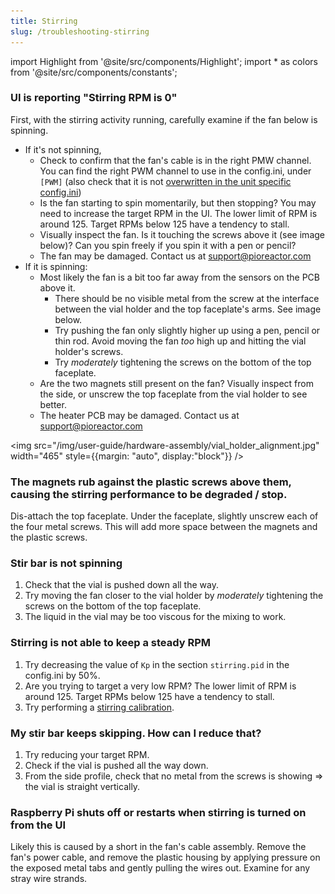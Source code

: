 ```yaml
---
title: Stirring
slug: /troubleshooting-stirring
---
```


import Highlight from '@site/src/components/Highlight';
import * as colors from '@site/src/components/constants';


### UI is reporting "Stirring RPM is 0"

First, with the stirring activity running, carefully examine if the fan below is spinning.
 - If it's not spinning,
    - Check to confirm that the fan's cable is in the right PMW channel. You can find the right PWM channel to use in the config.ini, under `[PWM]` (also check that it is not [overwritten in the unit specific config.ini](https://docs.pioreactor.com/user-guide/configuration#how-configuration-works-across-pioreactors))
    - Is the fan starting to spin momentarily, but then stopping? You may need to increase the target RPM in the UI. The lower limit of RPM is around 125. Target RPMs below 125 have a tendency to stall.
    - Visually inspect the fan. Is it touching the <Highlight color={colors.magenta}>screws above it (see image below)</Highlight>? Can you spin freely if you spin it with a pen or pencil?
    - The fan may be damaged. Contact us at support@pioreactor.com
- If it is spinning:
    - Most likely the fan is a bit too far away from the sensors on the PCB above it.
       - There should be no visible metal from the screw at the <Highlight color={colors.blue}>interface between the vial holder and the top faceplate's arms</Highlight>. See image below.
       - Try pushing the fan only slightly higher up using a pen, pencil or thin rod. Avoid moving the fan _too_ high up and hitting the <Highlight color={colors.magenta}>vial holder's screws</Highlight>.
       - Try _moderately_ tightening the screws on the bottom of the top faceplate.
    - Are the two magnets still present on the fan? Visually inspect from the side, or unscrew the top faceplate from the vial holder to see better.
    - The heater PCB may be damaged. Contact us at support@pioreactor.com


<img src="/img/user-guide/hardware-assembly/vial_holder_alignment.jpg" width="465" style={{margin: "auto", display:"block"}} />

### The magnets rub against the plastic screws above them, causing the stirring performance to be degraded / stop.

Dis-attach the top faceplate. Under the faceplate, slightly unscrew each of the four metal screws. This will add more space between the magnets and the plastic screws.

### Stir bar is not spinning

1. Check that the vial is pushed down all the way.
2. Try moving the fan closer to the vial holder by _moderately_ tightening the screws on the bottom of the top faceplate.
2. The liquid in the vial may be too viscous for the mixing to work.

### Stirring is not able to keep a steady RPM

1. Try decreasing the value of `Kp` in the section `stirring.pid` in the config.ini by 50%.
2. Are you trying to target a very low RPM? The lower limit of RPM is around 125. Target RPMs below 125 have a tendency to stall.
3. Try performing a [stirring calibration](/user-guide/hardware-calibrations#stirring-calibration-optional).


### My stir bar keeps skipping. How can I reduce that?

1. Try reducing your target RPM.
2. Check if the vial is pushed all the way down.
3. From the side profile, check that no metal from the screws is showing ⇒ the vial is straight vertically.


### Raspberry Pi shuts off or restarts when stirring is turned on from the UI

Likely this is caused by a short in the fan's cable assembly. Remove the fan's power cable, and remove the plastic housing by applying pressure on the exposed metal tabs and gently pulling the wires out. Examine for any stray wire strands.
